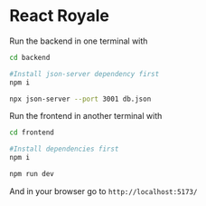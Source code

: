 # React Royale

Run the backend in one terminal with

```sh
cd backend

#Install json-server dependency first
npm i

npx json-server --port 3001 db.json
```

Run the frontend in another terminal with

```sh
cd frontend

#Install dependencies first
npm i

npm run dev
```

And in your browser go to `http://localhost:5173/` 
